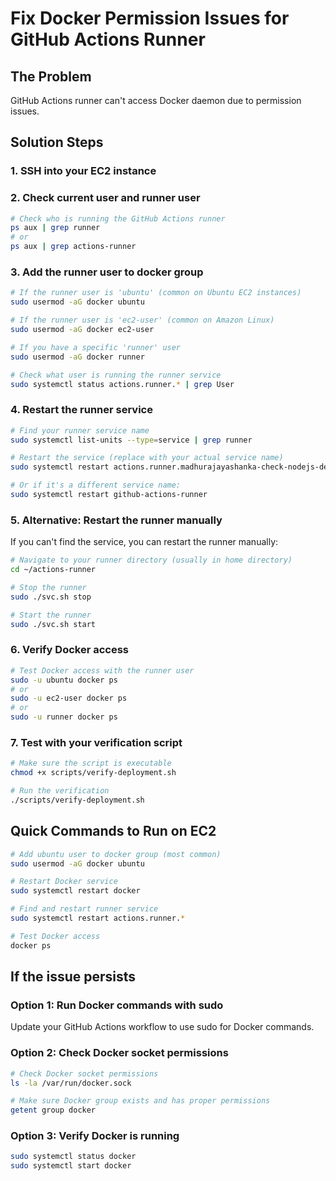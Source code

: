 # Fix Docker Permission Issues for GitHub Actions Runner

## The Problem

GitHub Actions runner can't access Docker daemon due to permission issues.

## Solution Steps

### 1. SSH into your EC2 instance

### 2. Check current user and runner user

```bash
# Check who is running the GitHub Actions runner
ps aux | grep runner
# or
ps aux | grep actions-runner
```

### 3. Add the runner user to docker group

```bash
# If the runner user is 'ubuntu' (common on Ubuntu EC2 instances)
sudo usermod -aG docker ubuntu

# If the runner user is 'ec2-user' (common on Amazon Linux)
sudo usermod -aG docker ec2-user

# If you have a specific 'runner' user
sudo usermod -aG docker runner

# Check what user is running the runner service
sudo systemctl status actions.runner.* | grep User
```

### 4. Restart the runner service

```bash
# Find your runner service name
sudo systemctl list-units --type=service | grep runner

# Restart the service (replace with your actual service name)
sudo systemctl restart actions.runner.madhurajayashanka-check-nodejs-demo.*

# Or if it's a different service name:
sudo systemctl restart github-actions-runner
```

### 5. Alternative: Restart the runner manually

If you can't find the service, you can restart the runner manually:

```bash
# Navigate to your runner directory (usually in home directory)
cd ~/actions-runner

# Stop the runner
sudo ./svc.sh stop

# Start the runner
sudo ./svc.sh start
```

### 6. Verify Docker access

```bash
# Test Docker access with the runner user
sudo -u ubuntu docker ps
# or
sudo -u ec2-user docker ps
# or
sudo -u runner docker ps
```

### 7. Test with your verification script

```bash
# Make sure the script is executable
chmod +x scripts/verify-deployment.sh

# Run the verification
./scripts/verify-deployment.sh
```

## Quick Commands to Run on EC2

```bash
# Add ubuntu user to docker group (most common)
sudo usermod -aG docker ubuntu

# Restart Docker service
sudo systemctl restart docker

# Find and restart runner service
sudo systemctl restart actions.runner.*

# Test Docker access
docker ps
```

## If the issue persists

### Option 1: Run Docker commands with sudo

Update your GitHub Actions workflow to use sudo for Docker commands.

### Option 2: Check Docker socket permissions

```bash
# Check Docker socket permissions
ls -la /var/run/docker.sock

# Make sure Docker group exists and has proper permissions
getent group docker
```

### Option 3: Verify Docker is running

```bash
sudo systemctl status docker
sudo systemctl start docker
```
